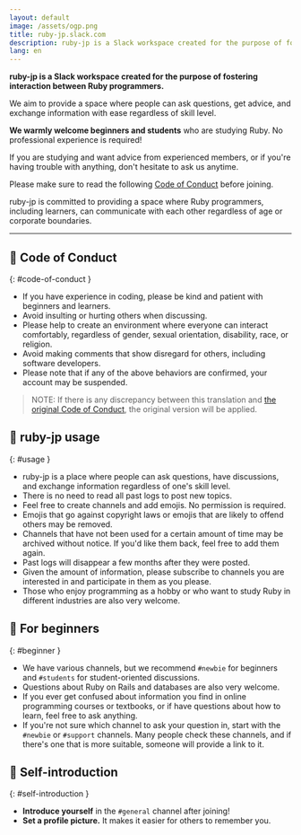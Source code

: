 ```yaml
---
layout: default
image: /assets/ogp.png
title: ruby-jp.slack.com
description: ruby-jp is a Slack workspace created for the purpose of fostering interaction between Ruby programmers. We aim to provide a space where people can ask questions, get advice, and exchange information with ease regardless of skill level. 
lang: en
---
```


**ruby-jp is a Slack workspace created for the purpose of fostering interaction between Ruby programmers.**

We aim to provide a space where people can ask questions, get advice, and exchange information with ease regardless of skill level.

**We warmly welcome beginners and students** who are studying Ruby. No professional experience is required!

If you are studying and want advice from experienced members, or if you're having trouble with anything, don't hesitate to ask us anytime.

Please make sure to read the following [Code of Conduct](#code-of-conduct) before joining.

ruby-jp is committed to providing a space where Ruby programmers, including learners, can communicate with each other regardless of age or corporate boundaries.


---

## 🌱 Code of Conduct
{: #code-of-conduct }

- If you have experience in coding, please be kind and patient with beginners and learners.
- Avoid insulting or hurting others when discussing.
- Please help to create an environment where everyone can interact comfortably, regardless of gender, sexual orientation, disability, race, or religion.
- Avoid making comments that show disregard for others, including software developers.
- Please note that if any of the above behaviors are confirmed, your account may be suspended.

> NOTE: If there is any discrepancy between this translation and [the original Code of Conduct](/#code-of-conduct), the original version will be applied.

## 💎 ruby-jp usage
{: #usage }

- ruby-jp is a place where people can ask questions, have discussions, and exchange information regardless of one's skill level.
- There is no need to read all past logs to post new topics.
- Feel free to create channels and add emojis. No permission is required.
- Emojis that go against copyright laws or emojis that are likely to offend others may be removed.
- Channels that have not been used for a certain amount of time may be archived without notice. If you'd like them back, feel free to add them again.
- Past logs will disappear a few months after they were posted.
- Given the amount of information, please subscribe to channels you are interested in and participate in them as you please.
- Those who enjoy programming as a hobby or who want to study Ruby in different industries are also very welcome.


## 🔰 For beginners
{: #beginner }

- We have various channels, but we recommend `#newbie` for beginners and `#students` for student-oriented discussions.
- Questions about Ruby on Rails and databases are also very welcome.
- If you ever get confused about information you find in online programming courses or textbooks, or if have questions about how to learn, feel free to ask anything.
- If you're not sure which channel to ask your question in, start with the `#newbie` or `#support` channels. Many people check these channels, and if there's one that is more suitable, someone will provide a link to it.


## 🙌 Self-introduction
{: #self-introduction }

- **Introduce yourself** in the `#general` channel after joining!
- **Set a profile picture.** It makes it easier for others to remember you.
